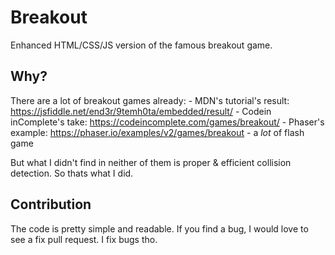 # Breakout
Enhanced HTML/CSS/JS version of the famous breakout game.

## Why?
There are a lot of breakout games already:
    - MDN's tutorial's result: https://jsfiddle.net/end3r/9temh0ta/embedded/result/
    - Codein inComplete's take: https://codeincomplete.com/games/breakout/
    - Phaser's example: https://phaser.io/examples/v2/games/breakout
    - a *lot* of flash game

But what I didn't find in neither of them is proper & efficient collision detection.
So thats what I did.

## Contribution
The code is pretty simple and readable.
If you find a bug, I would love to see a fix pull request.
I fix bugs tho.